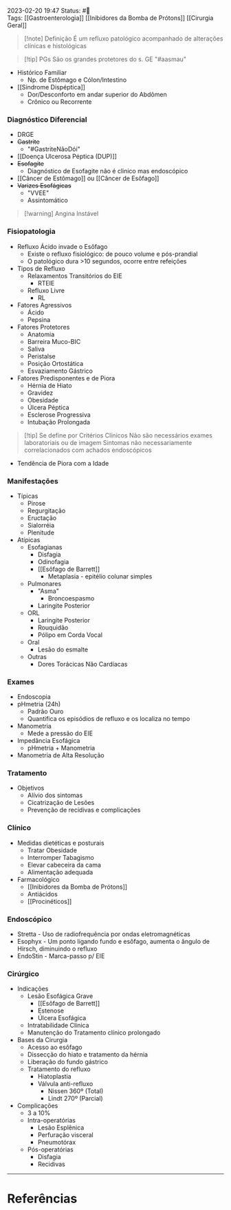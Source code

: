 2023-02-20 19:47
Status: #🌱   
Tags: [[Gastroenterologia]]  [[Inibidores da Bomba de Prótons]] [[Cirurgia Geral]]
<br/>

>[!note] Definição
>É um refluxo patológico acompanhado de alterações clínicas e histológicas

>[!tip] PGs
>São os grandes protetores do s. GE
>"#aasmau"

- Histórico Familiar
	- Np. de Estômago e Cólon/Intestino
- [[Síndrome Dispéptica]]
	- Dor/Desconforto em andar superior do Abdômen
	- Crônico ou Recorrente
### Diagnóstico Diferencial
- DRGE
- ~~Gastrite~~
	- "#GastriteNãoDói"
- [[Doença Ulcerosa Péptica (DUP)]]
- ~~Esofagite~~
	- Diagnóstico de Esofagite não é clinico mas endoscópico
- [[Câncer de Estômago]] ou [[Câncer de Esôfago]]
- ~~Varizes Esofágicas~~
	- "VVEE"
	- Assintomático

>[!warning] Angina Instável

### Fisiopatologia
- Refluxo Ácido invade o Esôfago
	- Existe o refluxo fisiológico: de pouco volume e pós-prandial
	- O patológico dura >10 segundos, ocorre entre refeições
- Tipos de Refluxo
	- Relaxamentos Transitórios do EIE
		- RTEIE
	- Refluxo Livre
		- RL
- Fatores Agressivos
	- Ácido
	- Pepsina
- Fatores Protetores
	- Anatomia
	- Barreira Muco-BIC
	- Saliva
	- Peristalse
	- Posição Ortostática
	- Esvaziamento Gástrico
- Fatores Predisponentes e de Piora
	- Hérnia de Hiato
	- Gravidez
	- Obesidade
	- Úlcera Péptica
	- Esclerose Progressiva
	- Intubação Prolongada

>[!tip] Se define por Critérios Clínicos
 >Não são necessários exames laboratoriais ou de imagem
 >	Sintomas não necessariamente correlacionados com achados endoscópicos
 
 - Tendência de Piora com a Idade

### Manifestações
- Típicas
	- Pirose
	- Regurgitação
	- Eructação
	- Sialorréia
	- Plenitude
- Atípicas
	- Esofagianas
		- Disfagia
		- Odinofagia
		- [[Esôfago de Barrett]]
			- Metaplasia - epitélio colunar simples
	- Pulmonares
		- "Asma"
			- Broncoespasmo
		- Laringite Posterior
	- ORL
		- Laringite Posterior
		- Rouquidão
		- Pólipo em Corda Vocal
	- Oral
		- Lesão do esmalte
	- Outras
		- Dores Torácicas Não Cardíacas
### Exames
- Endoscopia
- pHmetria (24h)
	- Padrão Ouro
	- Quantifica os episódios de refluxo e os localiza no tempo
- Manometria
	- Mede a pressão do EIE
- Impedância Esofágica
	- pHmetria + Manometria
- Manometria de Alta Resolução
### Tratamento
- Objetivos
	- Alívio dos sintomas
	- Cicatrização de Lesões
	- Prevenção de recidivas e complicações
### Clínico
- Medidas dietéticas e posturais
	- Tratar Obesidade
	- Interromper Tabagismo
	- Elevar cabeceira da cama
	- Alimentação adequada
- Farmacológico
	- [[Inibidores da Bomba de Prótons]]
	- Antiácidos
	- [[Procinéticos]]
### Endoscópico
- Stretta - Uso de radiofrequência por ondas eletromagnéticas
- Esophyx - Um ponto ligando fundo e esôfago, aumenta o ângulo de Hirsch, diminuindo o refluxo
- EndoStin - Marca-passo p/ EIE
### Cirúrgico
- Indicações
	- Lesão Esofágica Grave
		- [[Esôfago de Barrett]]
		- Estenose
		- Úlcera Esofágica
	- Intratabilidade Clínica
	- Manutenção do Tratamento clínico prolongado
- Bases da Cirurgia
	- Acesso ao esôfago
	- Dissecção do hiato e tratamento da hérnia
	- Liberação do fundo gástrico
	- Tratamento do refluxo
		- Hiatoplastia
		- Válvula anti-refluxo
			- Nissen 360º (Total)
			- Lindt 270º  (Parcial)
- Complicações
	- 3 a 10%
	- Intra-operatórias
		- Lesão Esplênica
		- Perfuração visceral
		- Pneumotórax
	- Pós-operatórias
		- Disfagia
		- Recidivas
____
# Referências

